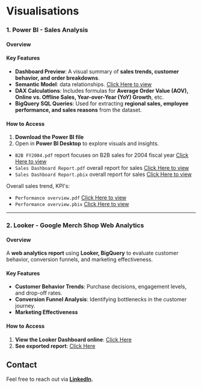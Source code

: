 # Visualisations


### 1. Power BI -  Sales Analysis

#### Overview

#### Key Features
- **Dashboard Preview**: A visual summary of **sales trends, customer behavior, and order breakdowns**.
- **Semantic Model**: data relationships. [Click Here to view](Visualisations/PowerBI/sematic%model.png)
- **DAX Calculations**: Includes formulas for **Average Order Value (AOV), Online vs. Offline Sales, Year-over-Year (YoY) Growth**, etc.
- **BigQuery SQL Queries**: Used for extracting **regional sales, employee performance, and sales reasons** from the dataset.



#### How to Access
1. **Download the Power BI file**
2. Open in **Power BI Desktop** to explore visuals and insights.

* `B2B FY2004.pdf` report focuses on B2B sales for 2004 fiscal year [Click Here to view](Visualisations/PowerBI/B2B%FY2004.pdf)
* `Sales Dashboard Report.pdf` overall report for sales [Click Here to view](Visualisations/PowerBI/Sales%Dashboard%Report.pdf)
* `Sales Dashboard Report.pbix` overall report for sales [Click Here to view](Visualisations/PowerBI/Sales%Dashboard%Report.pbix)

Overall sales trend, KPI's:
* `Performance overview.pdf`  [Click Here to view](Visualisations/PowerBI/Performance%20overview.pdf)  
* `Performance overview.pbix` [Click Here to view](Visualisations/PowerBI/Performance%20overview.pbix)  

---

### 2. Looker - Google Merch Shop Web Analytics

#### Overview
A **web analytics report** using **Looker, BigQuery** to evaluate customer behavior, conversion funnels, and marketing effectiveness.

#### Key Features
- **Customer Behavior Trends**: Purchase decisions, engagement levels, and drop-off rates.
- **Conversion Funnel Analysis**: Identifying bottlenecks in the customer journey.
- **Marketing Effectiveness**


#### How to Access
1. **View the Looker Dashboard online**: [Click Here](https://lookerstudio.google.com/reporting/9891ff1a-e587-4f39-9f52-c33d6dddaf34)
2. **See exported report**: [Click Here](Visualisations/Looker/Looker_Report.pdf)



## Contact
Feel free to reach out via **[LinkedIn](https://www.linkedin.com/in/donatas-gricius001/).**